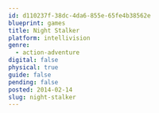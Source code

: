 ```yaml
---
id: d110237f-38dc-4da6-855e-65fe4b38562e
blueprint: games
title: Night Stalker
platform: intellivision
genre:
  - action-adventure
digital: false
physical: true
guide: false
pending: false
posted: 2014-02-14
slug: night-stalker
---
```

